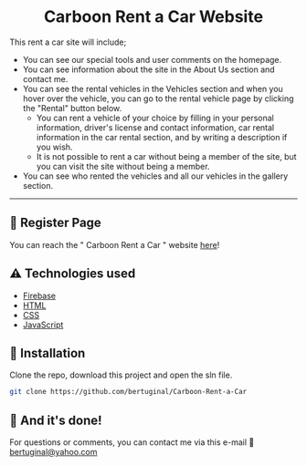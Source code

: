 <h1 align="center">Carboon Rent a Car Website </h1>

This rent a car site will include;
* You can see our special tools and user comments on the homepage.
* You can see information about the site in the About Us section and contact me.
* You can see the rental vehicles in the Vehicles section and when you hover over the vehicle, you can go to the rental vehicle page by clicking the "Rental" button below.
  * You can rent a vehicle of your choice by filling in your personal information, driver's license and contact information, car rental information in the car rental section, and by writing a description if you wish.
  * It is not possible to rent a car without being a member of the site, but you can visit the site without being a member.
* You can see who rented the vehicles and all our vehicles in the gallery section.


---

## :file_folder: Register Page
You can reach the " Carboon Rent a Car " website [here](https://carboon-414d8.web.app/welcome.html)!

## :warning: Technologies used

- [Firebase](https://firebase.google.com)
- [HTML](-)
- [CSS](-)
- [JavaScript](https://www.javascript.com)

## 🚀 Installation

Clone the repo, download this project and open the sln file.

```bash
git clone https://github.com/bertuginal/Carboon-Rent-a-Car
```

## :clap: And it's done!
For questions or comments, you can contact me via this e-mail :email: bertuginal@yahoo.com

